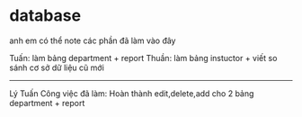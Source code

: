 # database
anh em có thể note các phần đã làm vào đây

Tuấn: làm bảng department + report
Thuần: làm bảng instuctor + viết so sánh cơ sở dữ liệu cũ mới


--------------------------------------------------------------------------------
Lý Tuấn
Công việc đã làm:
Hoàn thành edit,delete,add cho 2 bảng department + report
